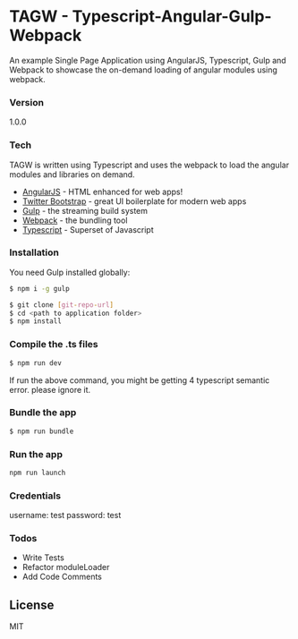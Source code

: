 # TAGW - Typescript-Angular-Gulp-Webpack
An example Single Page Application using AngularJS, Typescript, Gulp and Webpack to showcase the on-demand loading of angular modules using webpack.
### Version
1.0.0
### Tech

TAGW is written using Typescript and uses the webpack to load the angular modules and libraries on demand. 
* [AngularJS] - HTML enhanced for web apps!
* [Twitter Bootstrap] - great UI boilerplate for modern web apps
* [Gulp] - the streaming build system
* [Webpack] - the bundling tool
* [Typescript] - Superset of Javascript

### Installation
You need Gulp installed globally:

```sh
$ npm i -g gulp
```

```sh
$ git clone [git-repo-url]
$ cd <path to application folder>
$ npm install
```
### Compile the .ts files
```sh
$ npm run dev 
```
If run the above command, you might be getting 4 typescript semantic error. please ignore it.
### Bundle the app
```sh
$ npm run bundle
```
### Run the app
```sh
npm run launch
```

### Credentials
username: test
password: test

### Todos

 - Write Tests
 - Refactor moduleLoader
 - Add Code Comments

License
----

MIT

   [git-repo-url]: <https://github.com/joemccann/dillinger.git>
   [Twitter Bootstrap]: <http://twitter.github.com/bootstrap/>
   [AngularJS]: <http://angularjs.org>
   [Gulp]: <http://gulpjs.com>
   [Webpack]: <https://webpack.github.io/>
   [Typescript]: <http://www.typescriptlang.org/>


